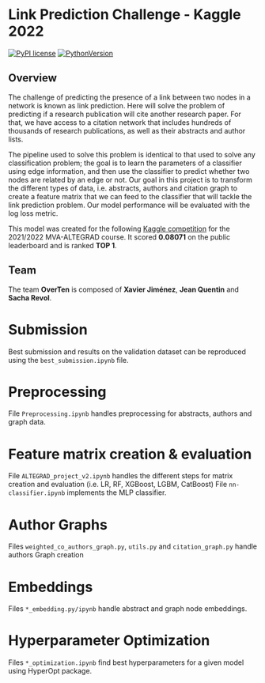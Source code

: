 
# Link Prediction Challenge - Kaggle 2022
[![PyPI license](https://img.shields.io/pypi/l/ansicolortags.svg)](https://pypi.python.org/pypi/ansicolortags/) [![PythonVersion](https://camo.githubusercontent.com/fcb8bcdc6921dd3533a1ed259cebefdacbc27f2148eab6af024f6d6458d5ec1f/68747470733a2f2f696d672e736869656c64732e696f2f62616467652f707974686f6e2d332e36253230253743253230332e37253230253743253230332e38253230253743253230332e392d626c7565)](https://img.shields.io/badge/python-3.6%20%7C%203.7%20%7C%203.8%20%7C%203.9-blue)
 ## Overview
 
The challenge of predicting the presence of a link between two nodes in a network is known as link prediction. Here will solve the problem of predicting if a research publication will cite another research paper. For that, we have access to a citation network that includes hundreds of thousands of research publications, as well as their abstracts and author lists.

The pipeline used to solve this problem is identical to that used to solve any classification problem; the goal is to learn the parameters of a classifier using edge information, and then use the classifier to predict whether two nodes are related by an edge or not. Our goal in this project is to transform the different types of data, i.e. abstracts, authors and citation graph to create a feature matrix that we can feed to the classifier that will tackle the link prediction problem. Our model performance will be evaluated with the log loss metric.

This model was created for the following [Kaggle competition](https://www.kaggle.com/c/altegrad-2021/leaderboard) for the 2021/2022 MVA-ALTEGRAD course. It scored **0.08071** on the public leaderboard and is ranked **TOP 1**.

## Team
The team **OverTen** is composed of **Xavier Jiménez**, **Jean Quentin** and **Sacha Revol**.

# Submission
Best submission and results on the validation dataset can be reproduced using the `best_submission.ipynb` file.

# Preprocessing
File `Preprocessing.ipynb` handles preprocessing for abstracts, authors and graph data.

# Feature matrix creation & evaluation
File `ALTEGRAD_project_v2.ipynb` handles the different steps for matrix creation and evaluation (i.e. LR, RF, XGBoost, LGBM, CatBoost)
File `nn-classifier.ipynb` implements the MLP classifier.

# Author Graphs
Files `weighted_co_authors_graph.py`, `utils.py` and `citation_graph.py` handle authors Graph creation

# Embeddings
Files `*_embedding.py/ipynb` handle abstract and graph node embeddings.

# Hyperparameter Optimization
Files `*_optimization.ipynb` find best hyperparameters for a given model using HyperOpt package.



